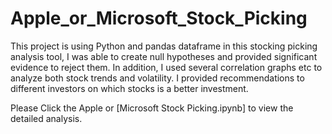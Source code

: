 # Apple_or_Microsoft_Stock_Picking

This project is using Python and pandas dataframe in this stocking picking analysis tool, I was able to create null hypotheses and provided significant evidence to reject them. In addition, I used several correlation graphs etc to analyze both stock trends and volatility. I provided recommendations to different investors on which stocks is a better investment.

Please Click the Apple or [Microsoft Stock Picking.ipynb] to view the detailed analysis.
